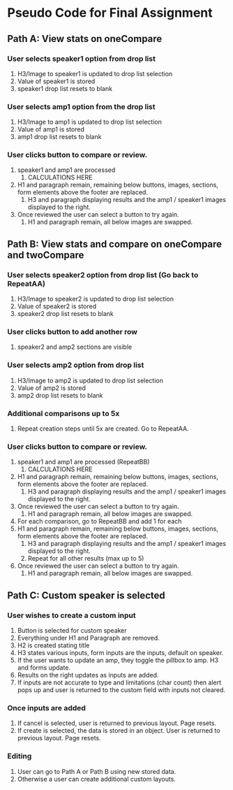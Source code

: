 # Pseudo Code for Final Assignment
## Path A: View stats on oneCompare
### User selects speaker1 option from drop list
   1. H3/Image to speaker1 is updated to drop list selection
   1. Value of speaker1 is stored
   1. speaker1 drop list resets to blank
### User selects amp1 option from the drop list
   1. H3/Image to amp1 is updated to drop list selection
   1. Value of amp1 is stored
   1. amp1 drop list resets to blank
### User clicks button to compare or review.
   1. speaker1 and amp1 are processed
      1. CALCULATIONS HERE
   1. H1 and paragraph remain, remaining below buttons, images, sections, form elements above the footer are replaced.
      1. H3 and paragraph displaying results and the amp1 / speaker1 images displayed to the right.
   1. Once reviewed the user can select a button to try again.
      1. H1 and paragraph remain, all below images are swapped.
## Path B: View stats and compare on oneCompare and twoCompare
### User selects speaker2 option from drop list (Go back to RepeatAA)
   1. H3/Image to speaker2 is updated to drop list selection
   1. Value of speaker2 is stored
   1. speaker2 drop list resets to blank
### User clicks button to add another row
   1. speaker2 and amp2 sections are visible
### User selects amp2 option from drop list
   1. H3/Image to amp2 is updated to drop list selection
   1. Value of amp2 is stored
   1. amp2 drop list resets to blank
### Additional comparisons up to 5x
   1. Repeat creation steps until 5x are created. Go to RepeatAA.
### User clicks button to compare or review.
   1. speaker1 and amp1 are processed (RepeatBB)
      1. CALCULATIONS HERE
   1. H1 and paragraph remain, remaining below buttons, images, sections, form elements above the footer are replaced.
      1. H3 and paragraph displaying results and the amp1 / speaker1 images displayed to the right.
   1. Once reviewed the user can select a button to try again.
      1. H1 and paragraph remain, all below images are swapped.
   1. For each comparison, go to RepeatBB and add 1 for each
   1. H1 and paragraph remain, remaining below buttons, images, sections, form elements above the footer are replaced.
      1. H3 and paragraph displaying results and the amp1 / speaker1 images displayed to the right.
      1. Repeat for all other results (max up to 5)
   1. Once reviewed the user can select a button to try again.
      1. H1 and paragraph remain, all below images are swapped.
## Path C: Custom speaker is selected
### User wishes to create a custom input
   1. Button is selected for custom speaker
   1. Everything under H1 and Paragraph are removed.
   1. H2 is created stating title
   1. H3 states various inputs, form inputs are the inputs, default on speaker.
   1. If the user wants to update an amp, they toggle the pillbox to amp. H3 and forms update.
   1. Results on the right updates as inputs are added.
   1. If inputs are not accurate to type and limitations (char count) then alert pops up and user is returned to the custom field with inputs not cleared.
### Once inputs are added
   1. If cancel is selected, user is returned to previous layout. Page resets.
   1. If create is selected, the data is stored in an object. User is returned to previous layout. Page resets.
### Editing
   1. User can go to Path A or Path B using new stored data.
   1. Otherwise a user can create additional custom layouts.
